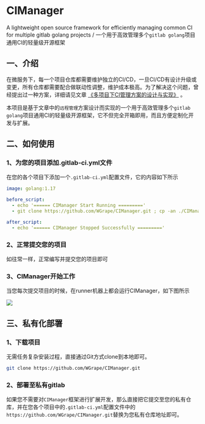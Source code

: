 # CIManager
A lightweight open source framework for efficiently managing common CI for multiple gitlab golang projects / 一个用于高效管理多个```gitlab golang```项目通用CI的轻量级开源框架

## 一、介绍
在微服务下，每一个项目仓库都需要维护独立的CI/CD，一旦CI/CD有设计升级或变更，所有仓库都需要配合做联动性调整，维护成本极高。为了解决这个问题，曾经提出过一种方案，详细请见文章 [《多项目下CI管理方案的设计与实现》](https://github.com/WGrape/Blog/issues/249) 。

本项目是基于文章中的```远程管理```方案设计而实现的一个用于高效管理多个```gitlab golang```项目通用CI的轻量级开源框架，它不但完全开箱即用，而且方便定制化开发与扩展。

## 二、如何使用

### 1、为您的项目添加.gitlab-ci.yml文件
在您的各个项目下添加一个```.gitlab-ci.yml```配置文件，它的内容如下所示

```yaml
image: golang:1.17

before_script:
  - echo '====== CIManager Start Running ========='
  - git clone https://github.com/WGrape/CIManager.git ; cp -an ./CIManager/. ./ ; rm -rf ./CIManager ; bash start.sh

after_script:
  - echo '====== CIManager Stopped Successfully ========='
```

### 2、正常提交您的项目
如往常一样，正常编写并提交您的项目即可

### 3、CIManager开始工作
当您每次提交项目的时候，在runner机器上都会运行CIManager，如下图所示

<img src="https://user-images.githubusercontent.com/35942268/184865495-ca6b8491-6f23-4db6-80c8-9853f677dacb.png">

## 三、私有化部署

### 1、下载项目

无需任务复杂安装过程，直接通过Git方式clone到本地即可。

```bash
git clone https://github.com/WGrape/CIManager.git
```

### 2、部署至私有gitlab
如果您不需要对```CIManager```框架进行扩展开发，那么直接把它提交至您的私有仓库，并在您各个项目中的```.gitlab-ci.yml```配置文件中的```https://github.com/WGrape/CIManager.git```替换为您私有仓库地址即可。
